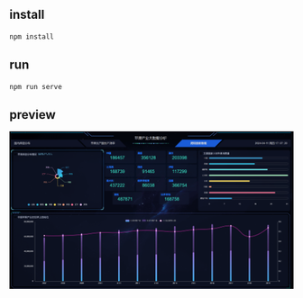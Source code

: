 ## install
```bash
npm install
```
## run
```bash
npm run serve
```
## preview
![preview](./preview.png)